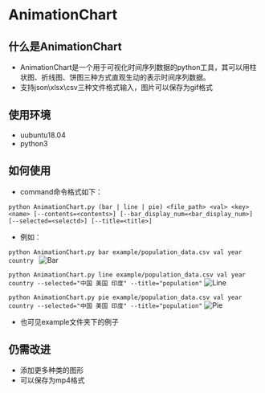 # AnimationChart
## 什么是AnimationChart
- AnimationChart是一个用于可视化时间序列数据的python工具，其可以用柱状图、折线图、饼图三种方式直观生动的表示时间序列数据。
- 支持json\xlsx\csv三种文件格式输入，图片可以保存为gif格式

## 使用环境
- uubuntu18.04
- python3

## 如何使用
- command命令格式如下：

`python AnimationChart.py (bar | line | pie) <file_path> <val> <key> <name> [--contents=<contents>] [--bar_display_num=<bar_display_num>] [--selected=<selectd>] [--title=<title>]`

- 例如：

`python AnimationChart.py bar example/population_data.csv val year country `
![Bar](/home/yt/github_project/AnimationChart/example/各国人口数目-bar.gif)

`python AnimationChart.py line example/population_data.csv val year country --selected="中国 美国 印度" --title="population"`
![Line](/home/yt/github_project/AnimationChart/example/各国人口数目-line.gif)

`python AnimationChart.py pie example/population_data.csv val year country --selected="中国 美国 印度" --title="population"`
![Pie](/home/yt/github_project/AnimationChart/example/各国人口比例-pie.gif)

- 也可见example文件夹下的例子

## 仍需改进
- 添加更多种类的图形
- 可以保存为mp4格式